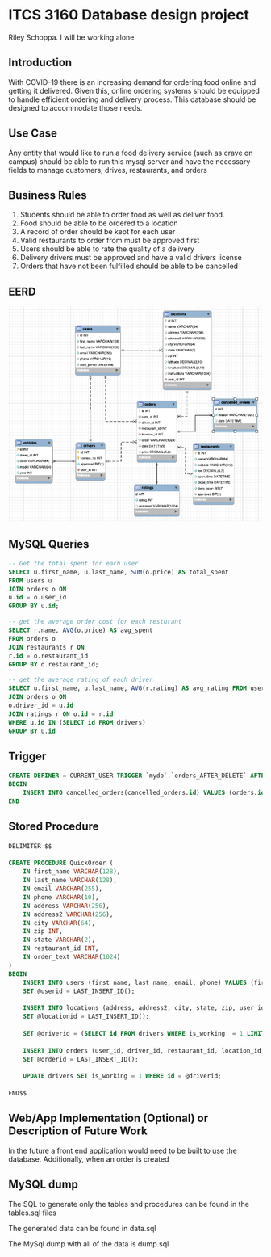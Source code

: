 # ITCS 3160 Database design project
Riley Schoppa. I will be working alone


## Introduction
With COVID-19 there is an increasing demand for ordering food online and getting it delivered. 
Given this, online ordering systems should be equipped to handle efficient ordering and delivery process.
This database should be designed to accommodate those needs.

## Use Case
Any entity that would like to run a food delivery service (such as crave on campus) should be able to run this mysql server and have the necessary fields to manage customers, drives, restaurants, and orders


## Business Rules
1. Students should be able to order food as well as deliver food.
2. Food should be able to be ordered to a location
3. A record of order should be kept for each user
4. Valid restaurants to order from must be approved first
5. Users should be able to rate the quality of a delivery
6. Delivery drivers must be approved and have a valid drivers license
7. Orders that have not been fulfilled should be able to be cancelled

## EERD
![EERD Diagram](https://github.com/riley19280/3160-database/blob/master/EERD.png?raw=true)

## MySQL Queries
```sql
-- Get the total spent for each user
SELECT u.first_name, u.last_name, SUM(o.price) AS total_spent
FROM users u 
JOIN orders o ON
u.id = o.user_id
GROUP BY u.id;
```

```sql
-- get the average order cost for each resturant
SELECT r.name, AVG(o.price) AS avg_spent
FROM orders o 
JOIN restaurants r ON
r.id = o.restaurant_id
GROUP BY o.restaurant_id;
```

```sql
-- get the average rating of each driver
SELECT u.first_name, u.last_name, AVG(r.rating) AS avg_rating FROM users u
JOIN orders o ON
o.driver_id = u.id
JOIN ratings r ON o.id = r.id
WHERE u.id IN (SELECT id FROM drivers)
GROUP BY u.id
```

## Trigger
```sql
CREATE DEFINER = CURRENT_USER TRIGGER `mydb`.`orders_AFTER_DELETE` AFTER DELETE ON `orders` FOR EACH ROW
BEGIN
	INSERT INTO cancelled_orders(cancelled_orders.id) VALUES (orders.id);
END
```
## Stored Procedure
```sql
DELIMITER $$

CREATE PROCEDURE QuickOrder (
	IN first_name VARCHAR(128),
	IN last_name VARCHAR(128),
    IN email VARCHAR(255),
	IN phone VARCHAR(10),
    IN address VARCHAR(256),
	IN address2 VARCHAR(256),
    IN city VARCHAR(64),
	IN zip INT,
    IN state VARCHAR(2),
	IN restaurant_id INT,
    IN order_text VARCHAR(1024)
)
BEGIN
	INSERT INTO users (first_name, last_name, email, phone) VALUES (first_name, last_name, email, phone);
    SET @userid = LAST_INSERT_ID();
    
    INSERT INTO locations (address, address2, city, state, zip, user_id) VALUES (address, address2, city, state, zip, userid);
    SET @locationid = LAST_INSERT_ID();
    
    SET @driverid = (SELECT id FROM drivers WHERE is_working  = 1 LIMIT 1);
    
    INSERT INTO orders (user_id, driver_id, restaurant_id, location_id, order_text) VALUES (@userid, @driverid, restaurant_id, @locationid, order_text);
    SET @orderid = LAST_INSERT_ID();
    
    UPDATE drivers SET is_working = 1 WHERE id = @driverid;
    
END$$
```
## Web/App Implementation (Optional) or Description of Future Work

In the future a front end application would need to be built to use the database.
Additionally, when an order is created

## MySQL dump

The SQL to generate only the tables and procedures can be found in the tables.sql files

The generated data can be found in data.sql

The MySql dump with all of the data is dump.sql
 